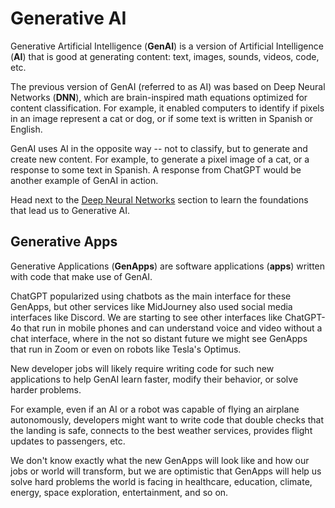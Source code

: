 # Generative AI

Generative Artificial Intelligence (**GenAI**) is a version of Artificial Intelligence (**AI**) that is good at generating content: text, images, sounds, videos, code, etc.

The previous version of GenAI (referred to as AI) was based on Deep Neural Networks (**DNN**), which are brain-inspired math equations optimized for content classification. For example, it enabled computers to identify if pixels in an image represent a cat or dog, or if some text is written in Spanish or English.

GenAI uses AI in the opposite way -- not to classify, but to generate and create new content. For example, to generate a pixel image of a cat, or a response to some text in Spanish. A response from ChatGPT would be another example of GenAI in action.

Head next to the [Deep Neural Networks](dnn) section to learn the foundations that lead us to Generative AI.

## Generative Apps

Generative Applications (**GenApps**) are software applications (**apps**) written with code that make use of GenAI.

ChatGPT popularized using chatbots as the main interface for these GenApps, but other services like MidJourney also used social media interfaces like Discord. We are starting to see other interfaces like ChatGPT-4o that run in mobile phones and can understand voice and video without a chat interface, where in the not so distant future we might see GenApps that run in Zoom or even on robots like Tesla's Optimus.

New developer jobs will likely require writing code for such new applications to help GenAI learn faster, modify their behavior, or solve harder problems.

For example, even if an AI or a robot was capable of flying an airplane autonomously, developers might want to write code that double checks that the landing is safe, connects to the best weather services, provides flight updates to passengers, etc.

We don't know exactly what the new GenApps will look like and how our jobs or world will transform, but we are optimistic that GenApps will help us solve hard problems the world is facing in healthcare, education, climate, energy, space exploration, entertainment, and so on.
